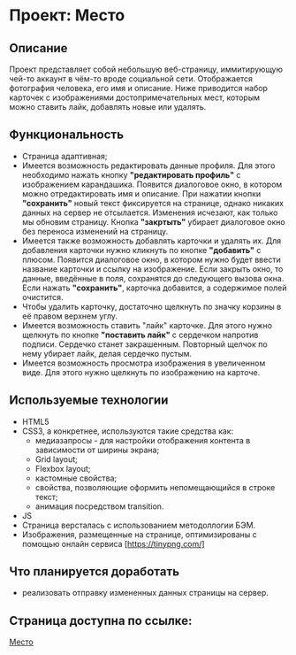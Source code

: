 # Проект: Место

## Описание

Проект представляет собой небольшую веб-страницу, иммитирующую чей-то аккаунт в
чём-то вроде социальной сети. Отображается фотография человека, его имя и описание.
Ниже приводится набор карточек с изображениями достопримечательных мест,
которым можно ставить лайк, добавлять новые или удалять.


## Функциональность

* Страница адаптивная;
* Имеется возможность редактировать данные профиля. Для этого
необходимо нажать кнопку __"редактировать профиль"__ с изображением карандашика.
Появится диалоговое окно, в котором можно отредактировать имя и описание.
При нажатии кнопки __"сохранить"__ новый текст фиксируется на странице, однако никаких
данных на сервер не отсылается. Изменения исчезают, как только мы обновим страницу.
Кнопка __"закртыть"__ убирает диалоговое окно без переноса изменений на страницу.
* Имеется также возможность добавлять карточки и удалять их.
Для добавления карточки нужно кликнуть по кнопке __"добавить"__ с плюсом.
Появится диалоговое окно, в котором нужно будет ввести название карточки
и ссылку на изображение. Если закрыть окно, то данные, введённые в поля, сохранятся
до следующего вызова окна. Если нажать __"сохранить"__, карточка добавится,
а содержимое полей очистится.
* Чтобы удалить карточку, достаточно щелкнуть по значку корзины в её правом верхнем углу.
* Имеется возможность ставить "лайк" карточке. Для этого нужно щелкнуть по кнопке
__"поставить лайк"__ с сердечком напротив подписи. Сердечко станет закрашенным.
Повторный щелчок по нему убирает лайк, делая сердечко пустым.
* Имеется возможность просмотра изображения в увеличенном виде.
Для этого нужно щелкнуть по изображению на карточе.


## Используемые технологии

* HTML5
* CSS3, а конкретнее, используются такие средства как:
  * медиазапросы - для настройки отображения контента в зависимости от ширины экрана;
  * Grid layout;
  * Flexbox layout;
  * кастомные свойства;
  * свойства, позволяющие оформить непомещающийся в строке текст;
  * анимация посредством transition.
* JS
* Страница версталась с использованием методоллогии БЭМ.
* Изображения, размещенные на странице, оптимизированы с помощью онлайн сервиса [https://tinypng.com/]


## Что планируется доработать

* реализовать отправку измененных данных страницы на сервер.


## Страница доступна по ссылке:

[Место](https://deneroxin.github.io/mesto/)
